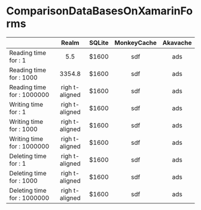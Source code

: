 # ComparisonDataBasesOnXamarinForms
|      | Realm          |SQLite  |MonkeyCache|Akavache |
| ---- |:--------------:| :-----:| :--------:| :------:| 
| Reading time for : 1 | 5.5 | $1600  |        sdf|ads      |
| Reading time for : 1000 | 3354.8 | $1600  |        sdf|ads      |
| Reading time for : 1000000 | righ t-aligned | $1600  |        sdf|ads      |
| Writing time for : 1 | righ t-aligned | $1600  |        sdf|ads      |
| Writing time for : 1000 | righ t-aligned | $1600  |        sdf|ads      |
| Writing time for : 1000000 | righ t-aligned | $1600  |        sdf|ads      |
| Deleting time for : 1 | righ t-aligned | $1600  |        sdf|ads      |
| Deleting time for : 1000 | righ t-aligned | $1600  |        sdf|ads      |
| Deleting time for : 1000000 | righ t-aligned | $1600  |        sdf|ads      |
